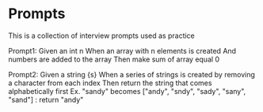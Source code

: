 # Prompts

This is a collection of interview prompts used as practice

Prompt1:
Given an int n
When an array with n elements is created
And numbers are added to the array
Then make sum of array equal 0

Prompt2:
Given a string {s}
When a series of strings is created by removing a character from each index
Then return the string that comes alphabetically first
Ex. "sandy" becomes ["andy", "sndy", "sady", "sany", "sand"] : return "andy"
